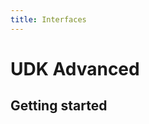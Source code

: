 ```yaml
---
title: Interfaces
---
```

# UDK Advanced

## Getting started <Badge text="not finished" type="warning"/>
